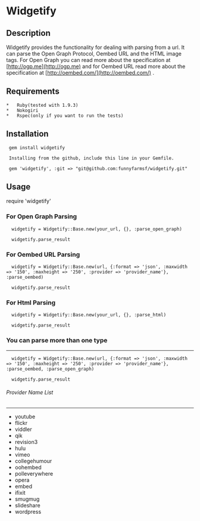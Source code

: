 Widgetify
=============

Description
------------
Widgetify provides the functionality for dealing with parsing from a url. It can parse the Open Graph Protocol, Oembed URL and the HTML image tags. 
For Open Graph you can read more about the specification at [http://ogp.me](http://ogp.me) and for Oembed URL read more about the specification at [http://oembed.com/](http://oembed.com/) .

Requirements
------------
```
*   Ruby(tested with 1.9.3)
*   Nokogiri
*   Rspec(only if you want to run the tests)
```
Installation
------------
```
 gem install widgetify

 Installing from the github, include this line in your Gemfile.

 gem 'widgetify', :git => "git@github.com:funnyfarmsf/widgetify.git"
```

Usage
------------
   require 'widgetify'

### For Open Graph Parsing
```
  widgetify = Widgetify::Base.new(your_url, {}, :parse_open_graph)

  widgetify.parse_result
```

### For Oembed URL Parsing
```
  widgetify = Widgetify::Base.new(url, {:format => 'json', :maxwidth => '150', :maxheight => '250', :provider => 'provider_name'}, :parse_oembed)

  widgetify.parse_result
```
### For Html Parsing
```
  widgetify = Widgetify::Base.new(your_url, {}, :parse_html)

  widgetify.parse_result
```

### You can parse more than one type
*****
```
  widgetify = Widgetify::Base.new(url, {:format => 'json', :maxwidth => '150', :maxheight => '250', :provider => 'provider_name'}, :parse_oembed, :parse_open_graph)

  widgetify.parse_result
```

###### Provider Name List
*****

*   youtube
*   flickr
*   viddler
*   qik
*   revision3
*   hulu
*   vimeo
*   collegehumour
*   oohembed
*   polleverywhere
*   opera
*   embed
*   ifixit
*   smugmug
*   slideshare
*   wordpress
